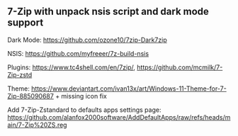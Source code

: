 ## 7-Zip with unpack nsis script and dark mode support 

Dark Mode: https://github.com/ozone10/7zip-Dark7zip

NSIS: https://github.com/myfreeer/7z-build-nsis

Plugins: https://www.tc4shell.com/en/7zip/, https://github.com/mcmilk/7-Zip-zstd

Theme: https://www.deviantart.com/ivan13x/art/Windows-11-Theme-for-7-Zip-885090687 + missing icon fix

Add 7-Zip-Zstandard to defaults apps settings page: https://github.com/alanfox2000software/AddDefaultApps/raw/refs/heads/main/7-Zip%20ZS.reg
